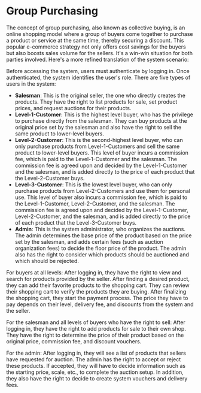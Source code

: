 # Group Purchasing
The concept of group purchasing, also known as collective buying, is an online shopping model where a group of buyers come together to purchase a product or service at the same time, thereby securing a discount. This popular e-commerce strategy not only offers cost savings for the buyers but also boosts sales volume for the sellers. It's a win-win situation for both parties involved.
Here's a more refined translation of the system scenario:

Before accessing the system, users must authenticate by logging in. Once authenticated, the system identifies the user's role. There are five types of users in the system:
- **Salesman**: This is the original seller, the one who directly creates the products. They have the right to list products for sale, set product prices, and request auctions for their products.
- **Level-1-Customer**: This is the highest level buyer, who has the privilege to purchase directly from the salesman. They can buy products at the original price set by the salesman and also have the right to sell the same product to lower-level buyers.
- **Level-2-Customer**: This is the second-highest level buyer, who can only purchase products from Level-1-Customers and sell the same product to lower-level buyers. This level of buyer incurs a commission fee, which is paid to the Level-1-Customer and the salesman. The commission fee is agreed upon and decided by the Level-1-Customer and the salesman, and is added directly to the price of each product that the Level-2-Customer buys.
- **Level-3-Customer**: This is the lowest level buyer, who can only purchase products from Level-2-Customers and use them for personal use. This level of buyer also incurs a commission fee, which is paid to the Level-1-Customer, Level-2-Customer, and the salesman. The commission fee is agreed upon and decided by the Level-1-Customer, Level-2-Customer, and the salesman, and is added directly to the price of each product that the Level-3-Customer buys.
- **Admin**: This is the system administrator, who organizes the auctions. The admin determines the base price of the product based on the price set by the salesman, and adds certain fees (such as auction organization fees) to decide the floor price of the product. The admin also has the right to consider which products should be auctioned and which should be rejected.

For buyers at all levels: After logging in, they have the right to view and search for products provided by the seller. After finding a desired product, they can add their favorite products to the shopping cart. They can review their shopping cart to verify the products they are buying. After finalizing the shopping cart, they start the payment process. The price they have to pay depends on their level, delivery fee, and discounts from the system and the seller.

For the salesman and all levels of buyers who have the right to sell: After logging in, they have the right to add products for sale to their own shop. They have the right to determine the price of their product based on the original price, commission fee, and discount vouchers.

For the admin: After logging in, they will see a list of products that sellers have requested for auction. The admin has the right to accept or reject these products. If accepted, they will have to decide information such as the starting price, scale, etc., to complete the auction setup. In addition, they also have the right to decide to create system vouchers and delivery fees.
